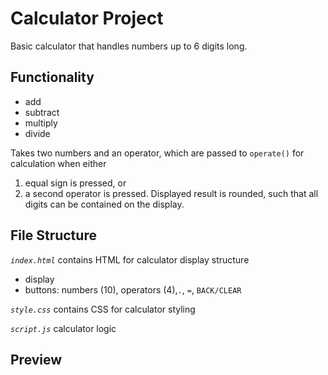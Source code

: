 # Calculator Project
Basic calculator that handles numbers up to 6 digits long. 

## Functionality 
- add
- subtract
- multiply
- divide 

Takes two numbers and an operator, which are passed to `operate()` for calculation when either 
1) equal sign is pressed, or
2) a second operator is pressed.
Displayed result is rounded, such that all digits can be contained on the display.

## File Structure
*`index.html`* contains HTML for calculator display structure
- display
- buttons: numbers (10), operators (4),`.`, `=`, `BACK/CLEAR`

*`style.css`* contains CSS for calculator styling

*`script.js`* calculator logic

## Preview





